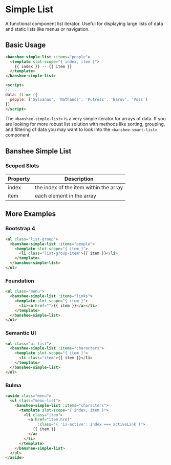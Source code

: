 # Simple List

A functional component list iterator.  Useful for displaying large lists of data and static lists like menus or navigation.

## Basic Usage

```html
<banshee-simple-list :items="people">
  <template slot-scope="{ index, item }">
    {{ index }} -- {{ item }}
  </template>
</banshee-simple-list>

<script>
// ...
data: () => ({
  people: ['Sylvanas', 'Nathanos', 'Putress', 'Barov', 'Voss']
})
</script>
```

The `<banshee-simple-list>` is a very simple iterator for arrays of data.  If you are looking for more robust list solution with methods like sorting, grouping, and filtering of data you may want to look into the `<banshee-smart-list>` component.

## Banshee Simple List

### Scoped Slots

| Property | Description |
| ---      | ---         |
| index    | the index of the item within the array |
| item     | each element in the array |

## More Examples

### Bootstrap 4

```html
<ul class="list-group">
  <banshee-simple-list :items="people">
    <template slot-scope="{ item }">
      <li class="list-group-item">{{ item }}</li>
    </template>
  </banshee-simple-list>
</ul>
```

### Foundation

```html
<ul class="menu">
  <banshee-simple-list :items="links">
    <template slot-scope="{ item }">
      <li><a href="">{{ item }}</a></li>
    </template>
  </banshee-simple-list>
</ul>
```

### Semantic UI

```html
<ul class="ui list">
  <banshee-simple-list :items="characters">
    <template slot-scope="{ item }">
      <li class="item">{{ item }}</li>
    </template>
  </banshee-simple-list>
</ul>
```

### Bulma

```html
<aside class="menu">
  <ul class="menu-list">
    <banshee-simple-list :items="characters">
      <template slot-scope="{ index, item }">
        <li class="item">
          <a href="item.href"
              :class="{ 'is-active': index === activeLink }">
            {{ item }}
          </a>
        </li>
      </template>
    </banshee-simple-list>
  </ul>
</aside>
```